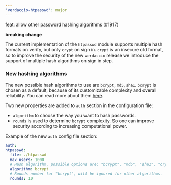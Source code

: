 ```yaml
---
'verdaccio-htpasswd': major
---
```


feat: allow other password hashing algorithms (#1917)

**breaking change**

The current implementation of the `htpasswd` module supports multiple hash formats on verify, but only `crypt` on sign in.
`crypt` is an insecure old format, so to improve the security of the new `verdaccio` release we introduce the support of multiple hash algorithms on sign in step.

### New hashing algorithms

The new possible hash algorithms to use are `bcrypt`, `md5`, `sha1`. `bcrypt` is chosen as a default, because of its customizable complexity and overall reliability. You can read more about them [here](https://httpd.apache.org/docs/2.4/misc/password_encryptions.html).

Two new properties are added to `auth` section in the configuration file:

- `algorithm` to choose the way you want to hash passwords.
- `rounds` is used to determine `bcrypt` complexity. So one can improve security according to increasing computational power.

Example of the new `auth` config file section:

```yaml
auth:
htpasswd:
  file: ./htpasswd
  max_users: 1000
  # Hash algorithm, possible options are: "bcrypt", "md5", "sha1", "crypt".
  algorithm: bcrypt
  # Rounds number for "bcrypt", will be ignored for other algorithms.
  rounds: 10
```
